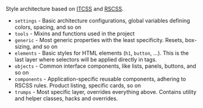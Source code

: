 Style architecture based on [ITCSS](https://www.creativebloq.com/web-design/manage-large-css-projects-itcss-101517528)
and [RSCSS](https://rscss.io/).

- `settings` - Basic architecture configurations, global variables defining colors, spacing, and so on
- `tools` - Mixins and functions used in the project
- `generic` - Most generic properties with the least specificity. Resets, box-sizing, and so on
- `elements` - Basic styles for HTML elements (`h1`, `button`, ...). This is the last layer where selectors will be applied directly in tags.
- `objects` - Common interface components, like lists, panels, buttons, and so on
- `components` - Application-specific reusable components, adhering to RSCSS rules. Product listing, specific cards, so on
- `trumps` - Most specific layer, overrides everything above. Contains utility and helper classes, hacks and overrides.
